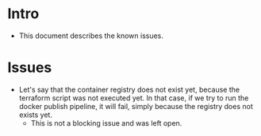 # Intro
- This document describes the known issues.

# Issues
- Let's say that the container registry does not exist yet, because the terraform script was not executed yet. In that case, if we try to run the docker publish pipeline, it will fail, simply because the registry does not exists yet.
  - This is not a blocking issue and was left open.